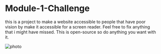 # Module-1-Challenge

this is a project to make a website accessible to people that have poor vision by make it accessible for a screen reader.
 Feel free to fix anything that i might have missed. This is open-source so do anything you want with it.

![photo](https://github.com/Xinli32702/Module-1-Challenge/blob/main/assets/images/digital-marketing-meeting.jpg)